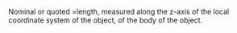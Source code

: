 Nominal or quoted =length, measured along the z-axis of the local coordinate system of the object, of the body of the object.